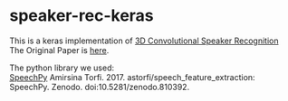 # speaker-rec-keras
This is a keras implementation of [3D Convolutional Speaker Recognition](https://github.com/astorfi/3D-convolutional-speaker-recognition)  
The Original Paper is [here](https://arxiv.org/abs/1705.09422).  

The python library we used:  
[SpeechPy](https://arxiv.org/abs/1803.01094) Amirsina Torfi. 2017. astorfi/speech_feature_extraction: SpeechPy. Zenodo. doi:10.5281/zenodo.810392.